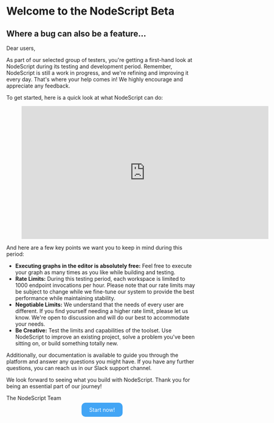 
# Welcome to the NodeScript Beta
## Where a bug can also be a feature...

Dear users,

As part of our selected group of testers, you're getting a first-hand look at NodeScript during its testing and development period. Remember, NodeScript is still a work in progress, and we're refining and improving it every day. That's where your help comes in! We highly encourage and appreciate any feedback.

To get started, here is a quick look at what NodeScript can do:

<figure class="video_container">
  <iframe src="https://drive.google.com/file/d/1fXozCP8dCZAQGRtf8jpu0qo1-zLiRsK0/preview" frameborder="0" allowfullscreen="true"  width="650" height="350"> </iframe>
</figure>

And here are a few key points we want you to keep in mind during this period:
* **Executing graphs in the editor is absolutely free:** Feel free to execute your graph as many times as you like while building and testing.
* **Rate Limits:** During this testing period, each workspace is limited to 1000 endpoint invocations per hour. Please note that our rate limits may be subject to change while we fine-tune our system to provide the best performance while maintaining stability.
* **Negotiable Limits:** We understand that the needs of every user are different. If you find yourself needing a higher rate limit, please let us know. We're open to discussion and will do our best to accommodate your needs.
* **Be Creative:** Test the limits and capabilities of the toolset. Use NodeScript to improve an existing project, solve a problem you've been sitting on, or build something totally new.

Additionally, our documentation is available to guide you through the platform and answer any questions you might have. If you have any further questions, you can reach us in our Slack support channel.

We look forward to seeing what you build with NodeScript. Thank you for being an essential part of our journey!

The NodeScript Team

<div style="text-align: center;">
    <a href="https://nodescript.dev" style="background-color: #42A5F5; color: white; padding: 10px 20px; text-decoration: none; border-radius: 10px;">Start now!</a>
</div>





